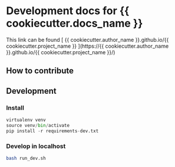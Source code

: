 # Development docs for {{ cookiecutter.docs_name }}

This link can be found [ {{ cookiecutter.author_name }}.github.io/{{ cookiecutter.project_name }} ](https://{{ cookiecutter.author_name }}.github.io/{{ cookiecutter.project_name }}/)

## How to contribute

## Development


### Install

```python
virtualenv venv
source venv/bin/activate
pip install -r requirements-dev.txt
```

### Develop in localhost

```bash
bash run_dev.sh
```



